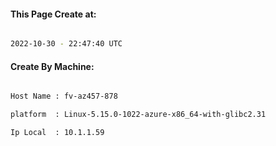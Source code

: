 
   
#### This Page Create at:

```bash

2022-10-30 - 22:47:40 UTC

```

#### Create By Machine:

```bash

Host Name : fv-az457-878

platform  : Linux-5.15.0-1022-azure-x86_64-with-glibc2.31

Ip Local  : 10.1.1.59

```

